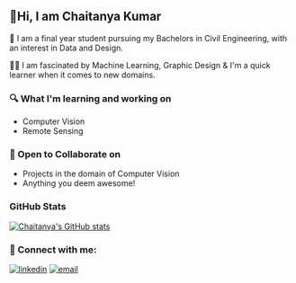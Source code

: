 ## 👋Hi, I am Chaitanya Kumar

🏫 I am a final year student pursuing my Bachelors in Civil Engineering, with an interest in Data and Design.

👨‍💻 I am fascinated by Machine Learning, Graphic Design & I'm a quick learner when it comes to new domains.

### 🔍 What I'm learning and working on
- Computer Vision
- Remote Sensing

### 🏐 Open to Collaborate on
- Projects in the domain of Computer Vision
- Anything you deem awesome!

### GitHub Stats
[![Chaitanya's GitHub stats](https://github-readme-stats.vercel.app/api?username=chaitanyakumar23&show_icons=true&locale=en)](https://github.com/chaitanyakumar23)

### 🔗 Connect with me:
[![linkedin](https://img.shields.io/badge/LinkedIn-0077B5?style=for-the-badge&logo=linkedin&logoColor=white)](https://www.linkedin.com/in/chaitanya-kumar23)
[![email](https://img.shields.io/badge/Gmail-D14836?style=for-the-badge&logo=gmail&logoColor=white)](mailto:chaitanyakumar2001@gmail.com)
